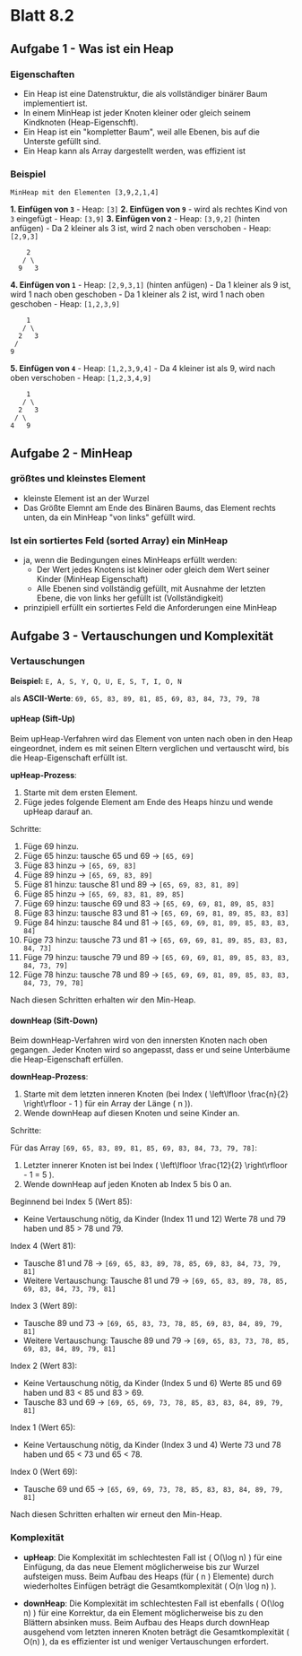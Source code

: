 # Blatt 8.2

## Aufgabe 1 - Was ist ein Heap

### Eigenschaften

- Ein Heap ist eine Datenstruktur, die als vollständiger binärer Baum implementiert ist.
- In einem MinHeap ist jeder Knoten kleiner oder gleich seinem Kindknoten (Heap-Eigenschft).
- Ein Heap ist ein "kompletter Baum", weil alle Ebenen, bis auf die Unterste gefüllt sind.
- Ein Heap kann als Array dargestellt werden, was effizient ist

### Beispiel

`MinHeap mit den Elementen [3,9,2,1,4]`

**1\. Einfügen von `3`**
    - Heap: `[3]`
**2\. Einfügen von `9`**
    - wird als rechtes Kind von `3` eingefügt
    - Heap: `[3,9]`
**3\. Einfügen von `2`**
    - Heap: `[3,9,2]` (hinten anfügen)
    - Da 2 kleiner als 3 ist, wird 2 nach oben verschoben
    - Heap: `[2,9,3]`

```plaintext
    2
   / \
  9   3
```

**4\. Einfügen von `1`**
    - Heap: `[2,9,3,1]` (hinten anfügen)
    - Da 1 kleiner als 9 ist, wird 1 nach oben geschoben
    - Da 1 kleiner als 2 ist, wird 1 nach oben geschoben
    - Heap: `[1,2,3,9]`

```plaintext
    1
   / \
  2   3
 /
9
```

**5\. Einfügen von `4`**
    - Heap: `[1,2,3,9,4]`
    - Da 4 kleiner ist als 9, wird nach oben verschoben
    - Heap: `[1,2,3,4,9]`

```plaintext
    1
   / \
  2   3
 / \
4   9
```

## Aufgabe 2 - MinHeap

### größtes und kleinstes Element

- kleinste Element ist an der Wurzel
- Das Größte Elemnt am Ende des Binären Baums, das Element rechts unten, da ein MinHeap "von links" gefüllt wird.

### Ist ein sortiertes Feld (sorted Array) ein MinHeap

- ja, wenn die Bedingungen eines MinHeaps erfüllt werden:
  - Der Wert jedes Knotens ist kleiner oder gleich dem Wert seiner Kinder (MinHeap Eigenschaft)
  - Alle Ebenen sind vollständig gefüllt, mit Ausnahme der letzten Ebene, die von links her gefüllt ist (Vollständigkeit)
- prinzipiell erfüllt ein sortiertes Feld die Anforderungen eine MinHeap

## Aufgabe 3 - Vertauschungen und Komplexität

### Vertauschungen

**Beispiel:** `E, A, S, Y, Q, U, E, S, T, I, O, N`

als **ASCII-Werte**: `69, 65, 83, 89, 81, 85, 69, 83, 84, 73, 79, 78`

#### upHeap (Sift-Up)

Beim upHeap-Verfahren wird das Element von unten nach oben in den Heap eingeordnet, indem es mit seinen Eltern verglichen und vertauscht wird, bis die Heap-Eigenschaft erfüllt ist.

**upHeap-Prozess**:

1. Starte mit dem ersten Element.
2. Füge jedes folgende Element am Ende des Heaps hinzu und wende upHeap darauf an.

Schritte:

1. Füge 69 hinzu.
2. Füge 65 hinzu: tausche 65 und 69 -> `[65, 69]`
3. Füge 83 hinzu → `[65, 69, 83]`
4. Füge 89 hinzu → `[65, 69, 83, 89]`
5. Füge 81 hinzu: tausche 81 und 89 -> `[65, 69, 83, 81, 89]`
6. Füge 85 hinzu → `[65, 69, 83, 81, 89, 85]`
7. Füge 69 hinzu: tausche 69 und 83 -> `[65, 69, 69, 81, 89, 85, 83]`
8. Füge 83 hinzu: tausche 83 und 81 -> `[65, 69, 69, 81, 89, 85, 83, 83]`
9. Füge 84 hinzu: tausche 84 und 81 -> `[65, 69, 69, 81, 89, 85, 83, 83, 84]`
10. Füge 73 hinzu: tausche 73 und 81 -> `[65, 69, 69, 81, 89, 85, 83, 83, 84, 73]`
11. Füge 79 hinzu: tausche 79 und 89 -> `[65, 69, 69, 81, 89, 85, 83, 83, 84, 73, 79]`
12. Füge 78 hinzu: tausche 78 und 89 -> `[65, 69, 69, 81, 89, 85, 83, 83, 84, 73, 79, 78]`

Nach diesen Schritten erhalten wir den Min-Heap.

#### downHeap (Sift-Down)

Beim downHeap-Verfahren wird von den innersten Knoten nach oben gegangen. Jeder Knoten wird so angepasst, dass er und seine Unterbäume die Heap-Eigenschaft erfüllen.

**downHeap-Prozess**:

1. Starte mit dem letzten inneren Knoten (bei Index \( \left\lfloor \frac{n}{2} \right\rfloor - 1 \) für ein Array der Länge \( n \)).
2. Wende downHeap auf diesen Knoten und seine Kinder an.

Schritte:

Für das Array `[69, 65, 83, 89, 81, 85, 69, 83, 84, 73, 79, 78]`:

1. Letzter innerer Knoten ist bei Index \( \left\lfloor \frac{12}{2} \right\rfloor - 1 = 5 \).
2. Wende downHeap auf jeden Knoten ab Index 5 bis 0 an.

Beginnend bei Index 5 (Wert 85):

- Keine Vertauschung nötig, da Kinder (Index 11 und 12) Werte 78 und 79 haben und 85 > 78 und 79.

Index 4 (Wert 81):

- Tausche 81 und 78 → `[69, 65, 83, 89, 78, 85, 69, 83, 84, 73, 79, 81]`
- Weitere Vertauschung: Tausche 81 und 79 -> `[69, 65, 83, 89, 78, 85, 69, 83, 84, 73, 79, 81]`

Index 3 (Wert 89):

- Tausche 89 und 73 → `[69, 65, 83, 73, 78, 85, 69, 83, 84, 89, 79, 81]`
- Weitere Vertauschung: Tausche 89 und 79 -> `[69, 65, 83, 73, 78, 85, 69, 83, 84, 89, 79, 81]`

Index 2 (Wert 83):

- Keine Vertauschung nötig, da Kinder (Index 5 und 6) Werte 85 und 69 haben und 83 < 85 und 83 > 69.
- Tausche 83 und 69 → `[69, 65, 69, 73, 78, 85, 83, 83, 84, 89, 79, 81]`

Index 1 (Wert 65):

- Keine Vertauschung nötig, da Kinder (Index 3 und 4) Werte 73 und 78 haben und 65 < 73 und 65 < 78.

Index 0 (Wert 69):

- Tausche 69 und 65 → `[65, 69, 69, 73, 78, 85, 83, 83, 84, 89, 79, 81]`

Nach diesen Schritten erhalten wir erneut den Min-Heap.

### Komplexität

- **upHeap**: Die Komplexität im schlechtesten Fall ist \( O(\log n) \) für eine Einfügung, da das neue Element möglicherweise bis zur Wurzel aufsteigen muss. Beim Aufbau des Heaps (für \( n \) Elemente) durch wiederholtes Einfügen beträgt die Gesamtkomplexität \( O(n \log n) \).

- **downHeap**: Die Komplexität im schlechtesten Fall ist ebenfalls \( O(\log n) \) für eine Korrektur, da ein Element möglicherweise bis zu den Blättern absinken muss. Beim Aufbau des Heaps durch downHeap ausgehend vom letzten inneren Knoten beträgt die Gesamtkomplexität \( O(n) \), da es effizienter ist und weniger Vertauschungen erfordert.
